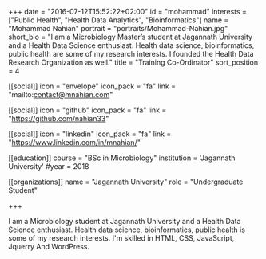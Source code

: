 +++
date = "2016-07-12T15:52:22+02:00"
id = "mohammad"
interests = ["Public Health", "Health Data Analytics", "Bioinformatics"]
name = "Mohammad Nahian"
portrait = "portraits/Mohammad-Nahian.jpg"
short_bio = "I am a Microbiology Master’s student at Jagannath University and a Health Data Science enthusiast. Health data science, bioinformatics, public health are some of my research interests. I founded the Health Data Research Organization as well."
title = "Training Co-Ordinator"
sort_position = 4

[[social]]
    icon = "envelope"
    icon_pack = "fa"
    link = "mailto:contact@mnahian.com"

[[social]]
    icon = "github"
    icon_pack = "fa"
    link = "https://github.com/nahian33"

[[social]]
    icon = "linkedin"
    icon_pack = "fa"
    link = "https://www.linkedin.com/in/mnahian/"

[[education]]
    course = "BSc in Microbiology"
    institution = 'Jagannath University'
    #year = 2018

[[organizations]]
    name = "Jagannath University"
    role = "Undergraduate Student"


+++

I am a Microbiology student at Jagannath University and a Health Data Science enthusiast. Health data science, bioinformatics, public health is some of my research interests.
I'm skilled in HTML, CSS, JavaScript, Jquerry And WordPress.
